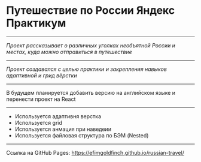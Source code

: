 # Путешествие по России Яндекс Практикум
***
*Проект рассказывает о различных уголках необъятной России и местах, куда можно отправиться в путешествие*
***
*Проект создавался с целью практики и закрепления навыков адаптивной и грид вёрстки*
***
В будущем планируется добавить версию на английском языке и перенести проект на React
***
* Используется адаптивня верстка
* Используется grid
* Используется анмация при наведеии
* Используется файловая структура по БЭМ (Nested)
***
Ссылка на GitHub Pages: https://efimgoldfinch.github.io/russian-travel/

